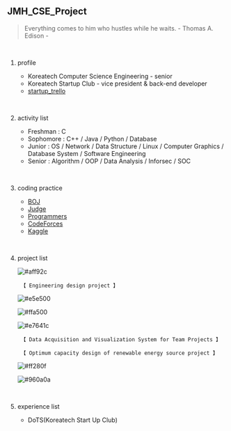 ## JMH_CSE_Project

> Everything comes to him who hustles while he waits. - Thomas A. Edison -
<br/>

1. profile

   + Koreatech Computer Science Engineering - senior
   + Koreatech Startup Club - vice president & back-end developer
   + [startup_trello](https://trello.com/b/7MUdjof3/%EC%A1%B8%EC%97%85%EC%84%A4%EA%B3%84-%EC%B0%BD%EC%97%85%EB%8F%99%EC%95%84%EB%A6%AC)
<br/>

2. activity list

   + Freshman : C
   + Sophomore : C++ / Java / Python / Database
   + Junior : OS / Network / Data Structure / Linux / Computer Graphics / Database System / Software Engineering
   + Senior : Algorithm / OOP / Data Analysis / Inforsec  / SOC
<br/>

3. coding practice

   + [BOJ](https://www.acmicpc.net/)
   + [Judge](https://judge.koreatech.ac.kr/)
   + [Programmers](https://programmers.co.kr/)
   + [CodeForces](https://codeforces.com/)
   + [Kaggle](https://www.kaggle.com/)
<br/>

4. project list
  
   ![#aff92c](https://placehold.it/15/aff92c/000000?text=+)
   
        【 Engineering design project 】
   
   ![#e5e500](https://placehold.it/15/e5e500/000000?text=+)
   
   ![#ffa500](https://placehold.it/15/ffa500/000000?text=+)
   
   ![#e7641c](https://placehold.it/15/e7641c/000000?text=+)
   
        【 Data Acquisition and Visualization System for Team Projects 】
        
        【 Optimum capacity design of renewable energy source project 】
   
   ![#ff280f](https://placehold.it/15/ff280f/000000?text=+)
   
   ![#960a0a](https://placehold.it/15/960a0a/000000?text=+)
   
<br/>

5. experience list

   + DoTS(Koreatech Start Up Club)